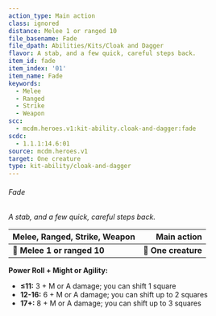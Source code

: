 ```yaml
---
action_type: Main action
class: ignored
distance: Melee 1 or ranged 10
file_basename: Fade
file_dpath: Abilities/Kits/Cloak and Dagger
flavor: A stab, and a few quick, careful steps back.
item_id: fade
item_index: '01'
item_name: Fade
keywords:
  - Melee
  - Ranged
  - Strike
  - Weapon
scc:
  - mcdm.heroes.v1:kit-ability.cloak-and-dagger:fade
scdc:
  - 1.1.1:14.6:01
source: mcdm.heroes.v1
target: One creature
type: kit-ability/cloak-and-dagger
---
```


###### Fade

*A stab, and a few quick, careful steps back.*

| **Melee, Ranged, Strike, Weapon** |     **Main action** |
| --------------------------------- | ------------------: |
| **📏 Melee 1 or ranged 10**       | **🎯 One creature** |

**Power Roll + Might or Agility:**

- **≤11:** 3 + M or A damage; you can shift 1 square
- **12-16:** 6 + M or A damage; you can shift up to 2 squares
- **17+:** 8 + M or A damage; you can shift up to 3 squares
